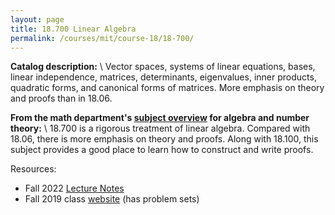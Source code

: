 ```yaml
---
layout: page
title: 18.700 Linear Algebra
permalink: /courses/mit/course-18/18-700/
---
```


**Catalog description:**
\\
Vector spaces, systems of linear equations, bases, linear independence, matrices, determinants, eigenvalues, inner products, quadratic forms, and canonical forms of matrices. More emphasis on theory and proofs than in 18.06.

**From the math department's [subject overview](https://math.mit.edu/academics/undergrad/subjects/187x.html) for algebra and number theory:**
\\
18.700 is a rigorous treatment of linear algebra. Compared with 18.06, there is more emphasis on theory and proofs. Along with 18.100, this subject provides a good place to learn how to construct and write proofs.

Resources:
- Fall 2022 [Lecture Notes](/resources/18-700/18-700_Fall2022_lecture.pdf)
- Fall 2019 class [website](https://math.mit.edu/~dav/700.html) (has problem sets)


